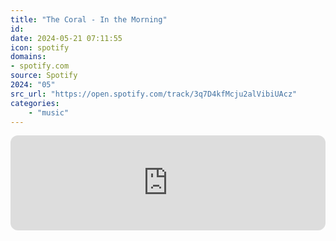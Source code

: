 ```yaml
---
title: "The Coral - In the Morning"
id: 
date: 2024-05-21 07:11:55
icon: spotify
domains:
- spotify.com
source: Spotify
2024: "05"
src_url: "https://open.spotify.com/track/3q7D4kfMcju2alVibiUAcz"
categories:
    - "music"
---
```

<iframe style="border-radius: 12px" width="100%" height="152" title="Spotify Embed: In the Morning" frameborder="0" allowfullscreen allow="autoplay; clipboard-write; encrypted-media; fullscreen; picture-in-picture" loading="lazy" src="https://open.spotify.com/embed/track/3q7D4kfMcju2alVibiUAcz?utm_source=oembed"></iframe>
